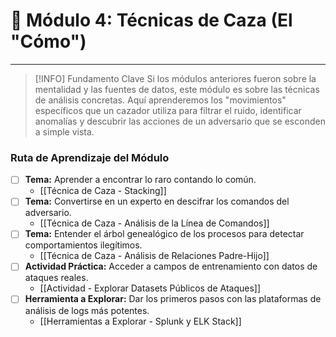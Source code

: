 # 🔪 Módulo 4: Técnicas de Caza (El "Cómo")

---

> [!INFO] Fundamento Clave
> Si los módulos anteriores fueron sobre la mentalidad y las fuentes de datos, este módulo es sobre las técnicas de análisis concretas. Aquí aprenderemos los "movimientos" específicos que un cazador utiliza para filtrar el ruido, identificar anomalías y descubrir las acciones de un adversario que se esconden a simple vista.

### Ruta de Aprendizaje del Módulo

- [ ] **Tema:** Aprender a encontrar lo raro contando lo común.
    - [[Técnica de Caza - Stacking]]
- [ ] **Tema:** Convertirse en un experto en descifrar los comandos del adversario.
    - [[Técnica de Caza - Análisis de la Línea de Comandos]]
- [ ] **Tema:** Entender el árbol genealógico de los procesos para detectar comportamientos ilegítimos.
    - [[Técnica de Caza - Análisis de Relaciones Padre-Hijo]]
- [ ] **Actividad Práctica:** Acceder a campos de entrenamiento con datos de ataques reales.
    - [[Actividad - Explorar Datasets Públicos de Ataques]]
- [ ] **Herramienta a Explorar:** Dar los primeros pasos con las plataformas de análisis de logs más potentes.
    - [[Herramientas a Explorar - Splunk y ELK Stack]]